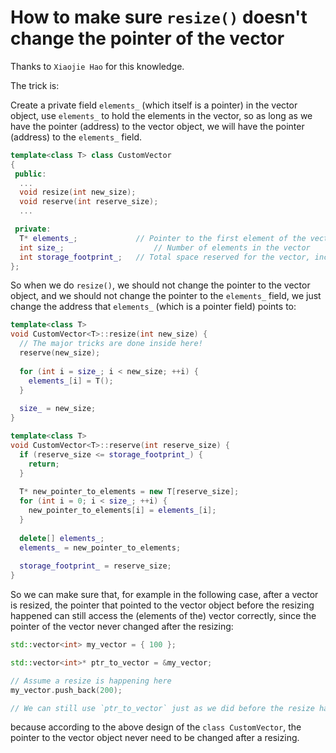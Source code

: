 # How to make sure `resize()` doesn't change the pointer of the vector

Thanks to `Xiaojie Hao` for this knowledge.

The trick is:

Create a private field `elements_` (which itself is a pointer) in the vector object, use `elements_` to hold the elements in the vector, so as long as we have the pointer (address) to the vector object, we will have the pointer (address) to the `elements_` field.

```cpp
template<class T> class CustomVector
{
 public:
  ...
  void resize(int new_size);
  void reserve(int reserve_size);
  ...

 private:
  T* elements_;             // Pointer to the first element of the vector
  int size_;		            // Number of elements in the vector
  int storage_footprint_;   // Total space reserved for the vector, including elements and free space
};
```

So when we do `resize()`, we should not change the pointer to the vector object, and we should not change the pointer to the `elements_` field, we just change the address that `elements_` (which is a pointer field) points to:

```cpp
template<class T>
void CustomVector<T>::resize(int new_size) {
  // The major tricks are done inside here!
  reserve(new_size);
  
  for (int i = size_; i < new_size; ++i) {
    elements_[i] = T();
  }
  
  size_ = new_size;
}

template<class T>
void CustomVector<T>::reserve(int reserve_size) {
  if (reserve_size <= storage_footprint_) {
    return;
  }
  
  T* new_pointer_to_elements = new T[reserve_size];
  for (int i = 0; i < size_; ++i) {
    new_pointer_to_elements[i] = elements_[i];
  }
  
  delete[] elements_;
  elements_ = new_pointer_to_elements;
  
  storage_footprint_ = reserve_size;
}
```

So we can make sure that, for example in the following case, after a vector is resized, the pointer that pointed to the vector object before the resizing happened can still access the (elements of the) vector correctly, since the pointer of the vector never changed after the resizing:

```cpp
std::vector<int> my_vector = { 100 };

std::vector<int>* ptr_to_vector = &my_vector;

// Assume a resize is happening here
my_vector.push_back(200);

// We can still use `ptr_to_vector` just as we did before the resize happened.
```

because according to the above design of the `class CustomVector`, the pointer to the vector object never need to be changed after a resizing.
